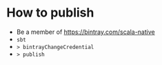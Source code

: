# How to publish

* Be a member of https://bintray.com/scala-native
* `sbt`
* `> bintrayChangeCredential`
* `> publish`
